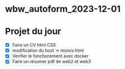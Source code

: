 # wbw_autoform_2023-12-01

# Projet du jour 

- [x] Faire un CV html CSS
- [x] modification du host -> moncv.html
- [X] Verifier le fonctionement avec docker 
- [x] Faire un résumer pdf de web2 et web3
